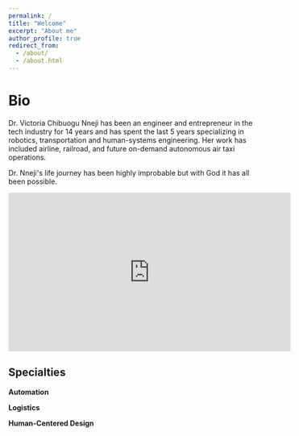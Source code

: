 ```yaml
---
permalink: /
title: "Welcome"
excerpt: "About me"
author_profile: true
redirect_from: 
  - /about/
  - /about.html
---
```


Bio
======
Dr. Victoria Chibuogu Nneji has been an engineer and entrepreneur in the tech industry for 14 years and has spent the last 5 years specializing in robotics, transportation and human-systems engineering. Her work has included airline, railroad, and future on-demand autonomous air taxi operations.

Dr. Nneji's life journey has been highly improbable but with God it has all been possible. 

<iframe width="560" height="315" src="https://www.youtube.com/embed/GrD0_YX-kEs" frameborder="0" allow="accelerometer; autoplay; encrypted-media; gyroscope; picture-in-picture" allowfullscreen></iframe>

Specialties
------
**Automation**

**Logistics**

**Human-Centered Design**
